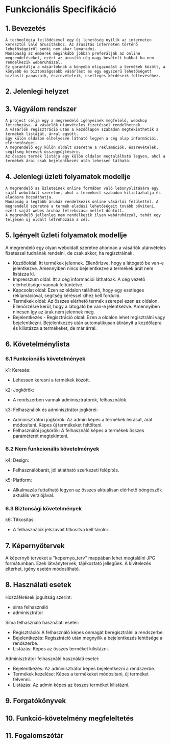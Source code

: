 # Funkcionális Specifikáció
## 1. Bevezetés
	A technológia fejlődésével egy új lehetőség nyílik az interneten keresztül való árusításhoz. Az árusítás interneten történő lehetőségeiről senki nem akar lemaradni.
	Manapaság az emberek méginkább jobban preferálják az online megrendeléseket, ezért az árusító cég nagy bevételt bukhat ha nem rendelkezik webáruházzal.
	Ez garantálja a vásárlóknak a könyebb eligazodást a termékek között, a könyebb és biztonságosabb vásárlást és egy egyszerű lehetőségett biztosít panaszaik, észrevételeik, esetleges kérdéseik feltevéséhez.

## 2. Jelenlegi helyzet
## 3. Vágyálom rendszer
	A project célja egy a megrendelő igényeinek megfelelő, webshop létrehozása. A vásárlók utánvételes fizetéssel rendelhetnek.
	A vásárlók regisztráció után a kezdőlapon szabadon megtekinthetik a termékek listáját, árral együtt.
	Egy külön oldalon elhelyezve látható legyen a cég alap információi, elérhetőségei.
	A megrendelő egy külön oldalt szeretne a reklamációk, észrevételek, segítség kérések összegyűjtésére.
	Az összes termék listája egy külön oldalon megtalálható legyen, ahol a termékek árai csak bejelentkezés után lehessen látható.

## 4. Jelenlegi üzleti folyamatok modellje

	A megrendelő az üzleteinek online formában való lebonyolítására egy saját weboldalt szeretne, ahol a termékeit szabadon kilistázhatja és eladásra bocsáthatja.
	Manapság a legtöbb áruház rendelkezik online vásárlói felülettel. A megrendelő szeretné a termék eladási lehetőségeit tovább bővíteni, ezért saját webes áruház létrehozása mellet döntött.
	A megrendelő jellenleg nem rendelkezik ilyen webáruházzal, tehát egy teljesen új oldalt létrehozása a cél.

## 5. Igényelt üzleti folyamatok modellje
A megrendelő egy olyan weboldalt szeretne ahonnan a vásárlók utánvételes fizetéssel tudnának rendelni, de csak akkor, ha regisztrálnak.

- Kezdőoldal: Itt termékek jelennek. Ellenőrízve, hogy a látogató be van-e jelentkezve. Amennyiben nincs bejelentkezve a termékek árát nem listázza ki.
- Impresszum oldal: Itt a cég információi láthatóak. A cég vezető elérhetőségei vannak feltüntetve.
- Kapcsolat oldal: Ezen az oldalon található, hogy egy esetleges reklamációval, segítség kéréssel kihez kell fordulni.
- Termékek oldal: Az összes elérhető termék szerepel ezen az oldalon. Ellenőrzésre kerül, hogy a látogató be van-e jelentkezve. Amennyiben nincsen így az árak nem jelennek meg.
- Bejelentkezés - Regisztráció oldal: Ezen a oldalon lehet regisztrálni vagy bejelentkezni. Bejelentkezés után automatikusan átirányít a kezdőlapra és kilistázza a termékeket, de már árral.

## 6. Követelménylista
### 6.1 Funkcionális követelmények 
k1: Keresés: 
- Lehessen keresni a termékek között.

k2: Jogkörök:
- A rendszerben vannak adminisztrátorok, felhasználók.

k3: Felhasználók és adminisztrátor jogkörei:
- Adminisztrátori jogkörök: 
Az admin képes a termékek leírását, árát módosítani. Képes új termékeket feltölteni.
- Felhasználói jogkörök:
A felhasználó képes a termékek összes paraméterét megtekinteni. 
### 6.2 Nem funkcionális követelmények
k4: Design:
- Felhasználóbarát, jól átlátható szerkezeti felépítés.

k5: Platform:
- Alkalmazás futtatható legyen az összes aktuálisan elérhető böngészők aktuális verziójával.

### 6.3 Biztonsági követelmények
k6: Titkosítás:
- A felhasználók jelszavait titkositva kell tárolni.

## 7. Képernyőtervek
A képernyő terveket a "kepernyo_terv" mappában lehet megtalálni JPG formátumban. Ezek látványtervek, tájékoztató jellegűek. A kivitelezés eltérhet, igény esetén módosítható. 
## 8. Használati esetek
Hozzáférések jogultság szerint:
- sima felhasználó
- adminisztrátor

Sima felhasználó használati esetei:
- Regisztráció: A felhasználó képes önmagát beregisztrálni a rendszerbe.
- Bejelentkezés: Regisztráció után megnyilik a bejelentkezés lehtősége a rendszerbe.
- Listázás: Képes az összes terméket kilistázni. 

Adminisztrátor felhasználó használati esetei:
- Bejelentkezés: Az adminisztrátor képes bejelentkezni a rendszerbe.
- Termékek kezelése: Képes a termékeket módosítani, új terméket felvenni.
- Listázás: Az admin képes az összes terméket kilistázni.
## 9. Forgatókönyvek
## 10. Funkció-követelmény megfeleltetés
## 11. Fogalomszótár